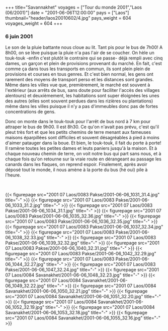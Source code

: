 +++
title="Savannakhet"
voyages = ["Tour du monde 2001","Laos (06/2001)"]
date = "2001-06-06T12:00:00"
pays = ["Laos"]
thumbnail="header/laos20010602/4.jpg"
pays_weight = 604
voyages_weight = 604
+++
### 6 juin 2001

Le son de la pluie battante nous cloue au lit. Tant pis pour le bus de 7h00! 
A 8h00, on se lève puisque la pluie n'a pas l'air de se coucher. On hèle un 
touk-touk -enfin c'est plutôt le contraire qui se passe- déjà rempli avec cinq 
dames, un garçon et plein de provisions provenant du marché. En fait, c'est 
comme ça dans tous les transports en commun, ils sont plein plein de provisions 
et courses en tous genres. Et c'est bien normal, les gens ont rarement des moyens 
de transport perso et les distances sont grandes. Même dans les villes vue que, 
premièrement, le marché est souvent à l'extérieur (aux arrêts de bus, sans doute 
pour faciliter l'accès des villages alentours) et deuxièmement, les habitations 
sont super éloignées les unes des autres (elles sont souvent perdues dans les 
rizières ou plantations) même dans les villes puisque il n'y a pas d'immeubles 
donc pas de fortes concentrations de gens.

Donc on monte dans le touk-touk pour l'arrêt de bus nord à 7 km pour attraper 
le bus de 9h00. Il est 8h30. Ce qu'on n'avait pas prévu, c'est qu'il pleut très 
fort et que les petits chemins de terre menant aux fameuses maisons éparpillées 
sont difficiles et souvent désagréables à pied à moins d'aimer patauger dans 
la boue. Et bien, le touk-touk, il fait du porte à porte! Il ramène toutes les 
petites dames et leuts paniers jusqu'à la maison. Et à chaque nouveau chemin 
de terre, on voit notre bus qui part sans nous, et à chaque fois qu'on retourne 
sur la vraie route en dérangeant au passage les canards dans les flaques, on 
reprend espoir. Finalement, après avoir déposé tout le monde, il nous amène 
à la porte du bus (hé oui) pile à l'heure.

&nbsp;


<div id="TOTO">{{< figurepage src="2001 07 Laos/0083 Pakse/2001-06-06_1031_31.4.jpg" title="-"  >}}
{{< figurepage src="2001 07 Laos/0083 Pakse/2001-06-06_1033_31.2.jpg" title="-"  >}}
{{< figurepage src="2001 07 Laos/0083 Pakse/2001-06-06_1034_31.1.jpg" title="-"  >}}
{{< figurepage src="2001 07 Laos/0083 Pakse/2001-06-06_1035_32.36.jpg" title="-"  >}}
{{< figurepage src="2001 07 Laos/0083 Pakse/2001-06-06_1036_32.35.jpg" title="-"  >}}
{{< figurepage src="2001 07 Laos/0083 Pakse/2001-06-06_1037_32.34.jpg" title="-"  >}}
{{< figurepage src="2001 07 Laos/0083 Pakse/2001-06-06_1038_32.33.jpg" title="-"  >}}
{{< figurepage src="2001 07 Laos/0083 Pakse/2001-06-06_1039_32.32.jpg" title="-"  >}}
{{< figurepage src="2001 07 Laos/0083 Pakse/2001-06-06_1040_32.31.jpg" title="-"  >}}
{{< figurepage src="2001 07 Laos/0083 Pakse/2001-06-06_1042_32.29.jpg" title="-"  >}}
{{< figurepage src="2001 07 Laos/0083 Pakse/2001-06-06_1044_32.27.jpg" title="-"  >}}
{{< figurepage src="2001 07 Laos/0083 Pakse/2001-06-06_1047_32.24.jpg" title="-"  >}}
{{< figurepage src="2001 07 Laos/0084 Savanakhet/2001-06-06_1048_32.23.jpg" title="-"  >}}
{{< figurepage src="2001 07 Laos/0084 Savanakhet/2001-06-06_1049_32.22.jpg" title="-"  >}}
{{< figurepage src="2001 07 Laos/0084 Savanakhet/2001-06-06_1050_32.21.jpg" title="-"  >}}
{{< figurepage src="2001 07 Laos/0084 Savanakhet/2001-06-06_1051_32.20.jpg" title="-"  >}}
{{< figurepage src="2001 07 Laos/0084 Savanakhet/2001-06-06_1052_32.19.jpg" title="-"  >}}
{{< figurepage src="2001 07 Laos/0084 Savanakhet/2001-06-06_1053_32.18.jpg" title="-"  >}}
{{< figurepage src="2001 07 Laos/0084 Savanakhet/2001-06-06_1055_32.16.jpg" title="-"  >}}
</DIV>

